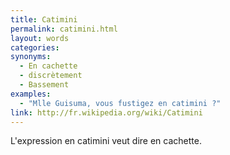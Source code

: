 ```yaml
---
title: Catimini
permalink: catimini.html
layout: words
categories:
synonyms:
  - En cachette
  - discrètement
  - Bassement
examples:
  - "Mlle Guisuma, vous fustigez en catimini ?"
link: http://fr.wikipedia.org/wiki/Catimini
---
```


L'expression en catimini veut dire en cachette.

